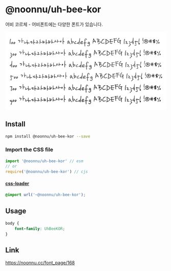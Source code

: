 # @noonnu/uh-bee-kor

어비 코르체 - 어비폰트에는 다양한 폰트가 있습니다.

![example](./example.png)

## Install

```bash
npm install @noonnu/uh-bee-kor --save
```

### Import the CSS file

```js
import '@noonnu/uh-bee-kor' // esm
// or
require('@noonnu/uh-bee-kor') // cjs
```

#### [css-loader](https://github.com/webpack-contrib/css-loader)

```css
@import url('~@noonnu/uh-bee-kor');
```

## Usage

```css
body {
    font-family: UhBeeKOR;
}
```

## Link

https://noonnu.cc/font_page/168
